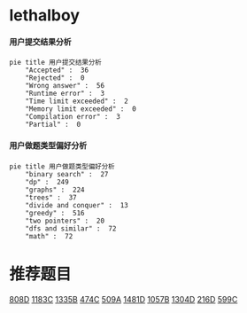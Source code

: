 # lethalboy

<!-- tabs:start -->



#### **用户提交结果分析**

```mermaid
pie title 用户提交结果分析
    "Accepted" :  36
    "Rejected" :  0
    "Wrong answer" :  56
    "Runtime error" :  3
    "Time limit exceeded" :  2
    "Memory limit exceeded" :  0
    "Compilation error" :  3
    "Partial" :  0
```

#### **用户做题类型偏好分析**

```mermaid
pie title 用户做题类型偏好分析
    "binary search" :  27
    "dp" :  249
    "graphs" :  224
    "trees" :  37
    "divide and conquer" :  13
    "greedy" :  516
    "two pointers" :  20
    "dfs and similar" :  72
    "math" :  72
```



<!-- tabs:end -->
# 推荐题目
[808D](https://codeforces.com/contest/808/problem/D)
[1183C](https://codeforces.com/contest/1183/problem/C)
[1335B](https://codeforces.com/contest/1335/problem/B)
[474C](https://codeforces.com/contest/474/problem/C)
[509A](https://codeforces.com/contest/509/problem/A)
[1481D](https://codeforces.com/contest/1481/problem/D)
[1057B](https://codeforces.com/contest/1057/problem/B)
[1304D](https://codeforces.com/contest/1304/problem/D)
[216D](https://codeforces.com/contest/216/problem/D)
[599C](https://codeforces.com/contest/599/problem/C)
